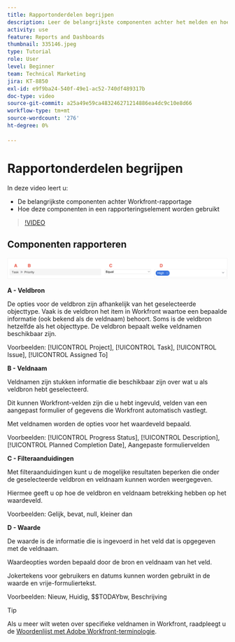 ```yaml
---
title: Rapportonderdelen begrijpen
description: Leer de belangrijkste componenten achter het melden en hoe deze in een rapporteringselement in Workfront worden gebruikt.
activity: use
feature: Reports and Dashboards
thumbnail: 335146.jpeg
type: Tutorial
role: User
level: Beginner
team: Technical Marketing
jira: KT-8850
exl-id: e9f9ba24-540f-49e1-ac52-740df489317b
doc-type: video
source-git-commit: a25a49e59ca483246271214886ea4dc9c10e8d66
workflow-type: tm+mt
source-wordcount: '276'
ht-degree: 0%

---
```


# Rapportonderdelen begrijpen

In deze video leert u:

* De belangrijkste componenten achter Workfront-rapportage
* Hoe deze componenten in een rapporteringselement worden gebruikt

>[!VIDEO](https://video.tv.adobe.com/v/335146/?quality=12&learn=on)

## Componenten rapporteren

![Een afbeelding van het scherm om een filter te maken](assets/reporting-components-1.png)

**A - Veldbron**

De opties voor de veldbron zijn afhankelijk van het geselecteerde objecttype. Vaak is de veldbron het item in Workfront waartoe een bepaalde informatie (ook bekend als de veldnaam) behoort. Soms is de veldbron hetzelfde als het objecttype.
De veldbron bepaalt welke veldnamen beschikbaar zijn.

Voorbeelden: [!UICONTROL Project], [!UICONTROL Task], [!UICONTROL Issue], [!UICONTROL Assigned To]

**B - Veldnaam**

Veldnamen zijn stukken informatie die beschikbaar zijn over wat u als veldbron hebt geselecteerd.

Dit kunnen Workfront-velden zijn die u hebt ingevuld, velden van een aangepast formulier of gegevens die Workfront automatisch vastlegt.

Met veldnamen worden de opties voor het waardeveld bepaald.

Voorbeelden: [!UICONTROL Progress Status], [!UICONTROL Description], [!UICONTROL Planned Completion Date], Aangepaste formuliervelden

**C - Filteraanduidingen**

Met filteraanduidingen kunt u de mogelijke resultaten beperken die onder de geselecteerde veldbron en veldnaam kunnen worden weergegeven.

Hiermee geeft u op hoe de veldbron en veldnaam betrekking hebben op het waardeveld.

Voorbeelden: Gelijk, bevat, null, kleiner dan

**D - Waarde**

De waarde is de informatie die is ingevoerd in het veld dat is opgegeven met de veldnaam.

Waardeopties worden bepaald door de bron en veldnaam van het veld.

Jokertekens voor gebruikers en datums kunnen worden gebruikt in de waarde en vrije-formuliertekst.

Voorbeelden: Nieuw, Huidig, $$TODAYbw, Beschrijving

>[!TIP]
>
>Als u meer wilt weten over specifieke veldnamen in Workfront, raadpleegt u de [Woordenlijst met Adobe Workfront-terminologie](https://experienceleague.adobe.com/docs/workfront/using/basics/workfront-terminology-glossary.html?lang=en).

